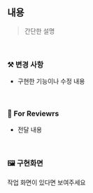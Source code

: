 ## 내용
> 간단한 설명

<br/>

### ⚒️ 변경 사항
- 구현한 기능이나 수정 내용
<br/>

### 📢 For Reviewrs
- 전달 내용
<br/>

### 🖼️ 구현화면
작업 화면이 있다면 보여주세요
